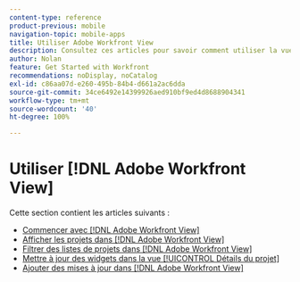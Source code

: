 ```yaml
---
content-type: reference
product-previous: mobile
navigation-topic: mobile-apps
title: Utiliser Adobe Workfront View
description: Consultez ces articles pour savoir comment utiliser la vue  [!DNL Adobe Workfront] .
author: Nolan
feature: Get Started with Workfront
recommendations: noDisplay, noCatalog
exl-id: c86aa07d-e260-495b-84b4-d661a2ac6dda
source-git-commit: 34ce6492e14399926aed910bf9ed4d8688904341
workflow-type: tm+mt
source-wordcount: '40'
ht-degree: 100%

---
```


# Utiliser [!DNL Adobe Workfront View]

Cette section contient les articles suivants :

* [Commencer avec  [!DNL Adobe Workfront View]](../../../workfront-basics/mobile-apps/using-workfront-view/get-started-with-workfront-view.md)
* [Afficher les projets dans  [!DNL Adobe Workfront View]](../../../workfront-basics/mobile-apps/using-workfront-view/display-projects-in-wokrfont-view.md)
* [Filtrer des listes de projets dans  [!DNL Adobe Workfront View]](../../../workfront-basics/mobile-apps/using-workfront-view/filter-project-lists-in-workfront-view.md)
* [Mettre à jour des widgets dans la vue [!UICONTROL Détails du projet]](../../../workfront-basics/mobile-apps/using-workfront-view/update-widgets-in-workfront-view.md)
* [Ajouter des mises à jour dans  [!DNL Adobe Workfront View]](../../../workfront-basics/mobile-apps/using-workfront-view/add-updates-in-workfront-view.md)
